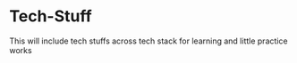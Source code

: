 # Tech-Stuff
This will include tech stuffs across tech stack for learning and little practice works
